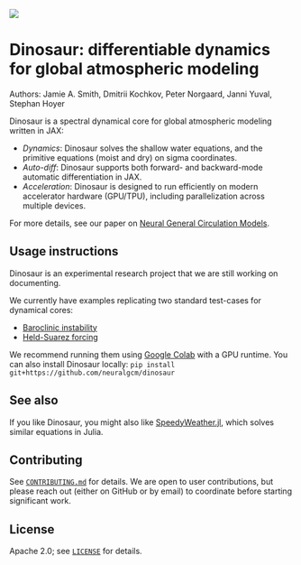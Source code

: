 ![](./dinosaur-logo.png)

# Dinosaur: differentiable dynamics for global atmospheric modeling

Authors: Jamie A. Smith, Dmitrii Kochkov, Peter Norgaard, Janni Yuval, Stephan Hoyer

Dinosaur is a spectral dynamical core for global atmospheric modeling written in
JAX:

- *Dynamics*: Dinosaur solves the shallow water equations, and the primitive equations (moist and dry) on sigma coordinates.
- *Auto-diff*: Dinosaur supports both forward- and backward-mode automatic differentiation in JAX.
- *Acceleration*: Dinosaur is designed to run efficiently on modern accelerator
hardware (GPU/TPU), including parallelization across multiple devices.

For more details, see our paper on [Neural General Circulation Models](https://arxiv.org/abs/2311.07222).

## Usage instructions

Dinosaur is an experimental research project that we are still working on
documenting.

We currently have examples replicating two standard test-cases for dynamical cores:

- [Baroclinic instability](https://nbviewer.org/github/neuralgcm/dinosaur/blob/main/notebooks/baroclinic_instability.ipynb)
- [Held-Suarez forcing](https://nbviewer.org/github/neuralgcm/dinosaur/blob/main/notebooks/held_suarez.ipynb)

We recommend running them using [Google Colab](https://colab.research.google.com/) with a GPU runtime.
You can also install Dinosaur locally: `pip install git+https://github.com/neuralgcm/dinosaur`

## See also

If you like Dinosaur, you might also like
[SpeedyWeather.jl](https://github.com/SpeedyWeather/SpeedyWeather.jl), which
solves similar equations in Julia.

## Contributing

See [`CONTRIBUTING.md`](CONTRIBUTING.md) for details. We are open to user
contributions, but please reach out (either on GitHub or by email) to coordinate
before starting significant work.

## License

Apache 2.0; see [`LICENSE`](LICENSE) for details.
